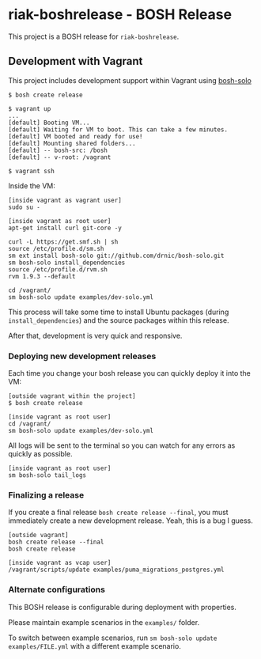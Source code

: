 # riak-boshrelease - BOSH Release

This project is a BOSH release for `riak-boshrelease`.

## Development with Vagrant

This project includes development support within Vagrant using [bosh-solo](http://drnic.github.com/bosh-solo)

```
$ bosh create release

$ vagrant up
...
[default] Booting VM...
[default] Waiting for VM to boot. This can take a few minutes.
[default] VM booted and ready for use!
[default] Mounting shared folders...
[default] -- bosh-src: /bosh
[default] -- v-root: /vagrant

$ vagrant ssh
```

Inside the VM:

```
[inside vagrant as vagrant user]
sudo su -

[inside vagrant as root user]
apt-get install curl git-core -y

curl -L https://get.smf.sh | sh
source /etc/profile.d/sm.sh
sm ext install bosh-solo git://github.com/drnic/bosh-solo.git
sm bosh-solo install_dependencies
source /etc/profile.d/rvm.sh
rvm 1.9.3 --default

cd /vagrant/
sm bosh-solo update examples/dev-solo.yml
```

This process will take some time to install Ubuntu packages (during `install_dependencies`) and the source packages within this release.

After that, development is very quick and responsive.

### Deploying new development releases

Each time you change your bosh release you can quickly deploy it into the VM:

```
[outside vagrant within the project]
$ bosh create release

[inside vagrant as root user]
cd /vagrant/
sm bosh-solo update examples/dev-solo.yml
```

All logs will be sent to the terminal so you can watch for any errors as quickly as possible.

```
[inside vagrant as root user]
sm bosh-solo tail_logs
```

### Finalizing a release

If you create a final release `bosh create release --final`, you must immediately create a new development release. Yeah, this is a bug I guess.

```
[outside vagrant]
bosh create release --final
bosh create release

[inside vagrant as vcap user]
/vagrant/scripts/update examples/puma_migrations_postgres.yml
```


### Alternate configurations

This BOSH release is configurable during deployment with properties. 

Please maintain example scenarios in the `examples/` folder.

To switch between example scenarios, run `sm bosh-solo update examples/FILE.yml` with a different example scenario.
